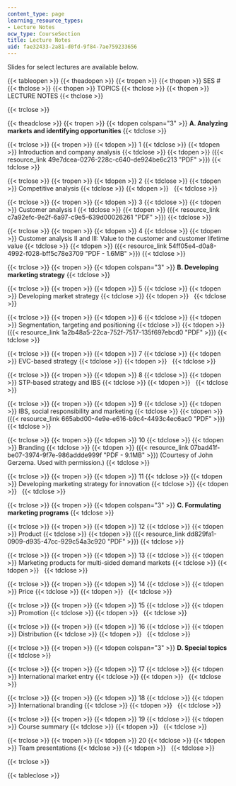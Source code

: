 ```yaml
---
content_type: page
learning_resource_types:
- Lecture Notes
ocw_type: CourseSection
title: Lecture Notes
uid: fae32433-2a81-d0fd-9f84-7ae759233656
---
```


Slides for select lectures are available below.

{{< tableopen >}}
{{< theadopen >}}
{{< tropen >}}
{{< thopen >}}
SES #
{{< thclose >}}
{{< thopen >}}
TOPICS
{{< thclose >}}
{{< thopen >}}
LECTURE NOTES
{{< thclose >}}

{{< trclose >}}

{{< theadclose >}}
{{< tropen >}}
{{< tdopen colspan="3" >}}
**A. Analyzing markets and identifying opportunities**
{{< tdclose >}}

{{< trclose >}}
{{< tropen >}}
{{< tdopen >}}
1
{{< tdclose >}}
{{< tdopen >}}
Introduction and company analysis
{{< tdclose >}}
{{< tdopen >}}
({{< resource_link 49e7dcea-0276-228c-c640-de924be6c213 "PDF" >}})
{{< tdclose >}}

{{< trclose >}}
{{< tropen >}}
{{< tdopen >}}
2
{{< tdclose >}}
{{< tdopen >}}
Competitive analysis
{{< tdclose >}}
{{< tdopen >}}
 
{{< tdclose >}}

{{< trclose >}}
{{< tropen >}}
{{< tdopen >}}
3
{{< tdclose >}}
{{< tdopen >}}
Customer analysis I
{{< tdclose >}}
{{< tdopen >}}
({{< resource_link c7a92efc-9e2f-6a97-c9e5-639d00026261 "PDF" >}})
{{< tdclose >}}

{{< trclose >}}
{{< tropen >}}
{{< tdopen >}}
4
{{< tdclose >}}
{{< tdopen >}}
Customer analysis II and III: Value to the customer and customer lifetime value
{{< tdclose >}}
{{< tdopen >}}
({{< resource_link 54ff05e4-d0a8-4992-f028-bff5c78e3709 "PDF - 1.6MB" >}})
{{< tdclose >}}

{{< trclose >}}
{{< tropen >}}
{{< tdopen colspan="3" >}}
**B. Developing marketing strategy**
{{< tdclose >}}

{{< trclose >}}
{{< tropen >}}
{{< tdopen >}}
5
{{< tdclose >}}
{{< tdopen >}}
Developing market strategy
{{< tdclose >}}
{{< tdopen >}}
 
{{< tdclose >}}

{{< trclose >}}
{{< tropen >}}
{{< tdopen >}}
6
{{< tdclose >}}
{{< tdopen >}}
Segmentation, targeting and positioning
{{< tdclose >}}
{{< tdopen >}}
({{< resource_link 1a2b48a5-22ca-752f-7517-135f697ebcd0 "PDF" >}})
{{< tdclose >}}

{{< trclose >}}
{{< tropen >}}
{{< tdopen >}}
7
{{< tdclose >}}
{{< tdopen >}}
EVC-based strategy
{{< tdclose >}}
{{< tdopen >}}
 
{{< tdclose >}}

{{< trclose >}}
{{< tropen >}}
{{< tdopen >}}
8
{{< tdclose >}}
{{< tdopen >}}
STP-based strategy and IBS
{{< tdclose >}}
{{< tdopen >}}
 
{{< tdclose >}}

{{< trclose >}}
{{< tropen >}}
{{< tdopen >}}
9
{{< tdclose >}}
{{< tdopen >}}
IBS, social responsibility and marketing
{{< tdclose >}}
{{< tdopen >}}
({{< resource_link 665abd00-4e9e-e616-b9c4-4493c4ec6ac0 "PDF" >}})
{{< tdclose >}}

{{< trclose >}}
{{< tropen >}}
{{< tdopen >}}
10
{{< tdclose >}}
{{< tdopen >}}
Branding
{{< tdclose >}}
{{< tdopen >}}
({{< resource_link 07bad41f-be07-3974-9f7e-986addde999f "PDF - 9.1MB" >}}) (Courtesy of John Gerzema. Used with permission.)
{{< tdclose >}}

{{< trclose >}}
{{< tropen >}}
{{< tdopen >}}
11
{{< tdclose >}}
{{< tdopen >}}
Developing marketing strategy for innovation
{{< tdclose >}}
{{< tdopen >}}
 
{{< tdclose >}}

{{< trclose >}}
{{< tropen >}}
{{< tdopen colspan="3" >}}
**C. Formulating marketing programs**
{{< tdclose >}}

{{< trclose >}}
{{< tropen >}}
{{< tdopen >}}
12
{{< tdclose >}}
{{< tdopen >}}
Product
{{< tdclose >}}
{{< tdopen >}}
({{< resource_link dd829fa1-0909-d935-47cc-929c54a3c920 "PDF" >}})
{{< tdclose >}}

{{< trclose >}}
{{< tropen >}}
{{< tdopen >}}
13
{{< tdclose >}}
{{< tdopen >}}
Marketing products for multi-sided demand markets
{{< tdclose >}}
{{< tdopen >}}
 
{{< tdclose >}}

{{< trclose >}}
{{< tropen >}}
{{< tdopen >}}
14
{{< tdclose >}}
{{< tdopen >}}
Price
{{< tdclose >}}
{{< tdopen >}}
 
{{< tdclose >}}

{{< trclose >}}
{{< tropen >}}
{{< tdopen >}}
15
{{< tdclose >}}
{{< tdopen >}}
Promotion
{{< tdclose >}}
{{< tdopen >}}
 
{{< tdclose >}}

{{< trclose >}}
{{< tropen >}}
{{< tdopen >}}
16
{{< tdclose >}}
{{< tdopen >}}
Distribution
{{< tdclose >}}
{{< tdopen >}}
 
{{< tdclose >}}

{{< trclose >}}
{{< tropen >}}
{{< tdopen colspan="3" >}}
**D. Special topics**
{{< tdclose >}}

{{< trclose >}}
{{< tropen >}}
{{< tdopen >}}
17
{{< tdclose >}}
{{< tdopen >}}
International market entry
{{< tdclose >}}
{{< tdopen >}}
 
{{< tdclose >}}

{{< trclose >}}
{{< tropen >}}
{{< tdopen >}}
18
{{< tdclose >}}
{{< tdopen >}}
International branding
{{< tdclose >}}
{{< tdopen >}}
 
{{< tdclose >}}

{{< trclose >}}
{{< tropen >}}
{{< tdopen >}}
19
{{< tdclose >}}
{{< tdopen >}}
Course summary
{{< tdclose >}}
{{< tdopen >}}
 
{{< tdclose >}}

{{< trclose >}}
{{< tropen >}}
{{< tdopen >}}
20
{{< tdclose >}}
{{< tdopen >}}
Team presentations
{{< tdclose >}}
{{< tdopen >}}
 
{{< tdclose >}}

{{< trclose >}}

{{< tableclose >}}